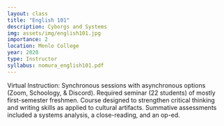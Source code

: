 ```yaml
---
layout: class
title: "English 101"
description: Cyborgs and Systems
img: assets/img/english101.jpg
importance: 2
location: Menlo College
year: 2020
type: Instructor
syllabus: nomura_english101.pdf
---
```

Virtual Instruction: Synchronous sessions with asynchronous options (Zoom, Schoology, & Discord). Required seminar (22 students) of mostly first-semester freshmen. Course designed to strengthen critical thinking and writing skills as applied to cultural artifacts. Summative assessments included a systems analysis, a close-reading, and an op-ed.